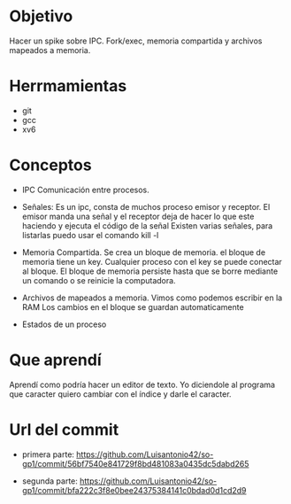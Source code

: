 # Objetivo
Hacer un spike sobre IPC. Fork/exec, memoria compartida y archivos mapeados a memoria.

# Herrmamientas
- git
- gcc
- xv6
# Conceptos

- IPC
Comunicación entre procesos.

- Señales:
Es un ipc, consta de muchos proceso emisor y receptor. El emisor manda una señal y el receptor deja de hacer lo que este haciendo y ejecuta el código de la señal
Existen varias señales, para listarlas puedo usar el comando kill -l

- Memoria Compartida.
Se crea un bloque de memoria. el bloque de memoria tiene un key.
Cualquier proceso con el key se puede conectar al bloque.
El bloque de memoria persiste hasta que se borre mediante un comando o se reinicie la computadora.

- Archivos de mapeados a memoria.
Vimos como podemos escribir en la RAM
Los cambios en el bloque se guardan automaticamente

- Estados de un proceso

# Que aprendí
Aprendí como podría hacer un editor de texto. Yo diciendole al programa que caracter quiero cambiar con el índice y darle el caracter.

# Url del commit
- primera parte:
https://github.com/Luisantonio42/so-gp1/commit/56bf7540e841729f8bd481083a0435dc5dabd265

- segunda parte:
https://github.com/Luisantonio42/so-gp1/commit/bfa222c3f8e0bee24375384141c0bdad0d1cd2d9
